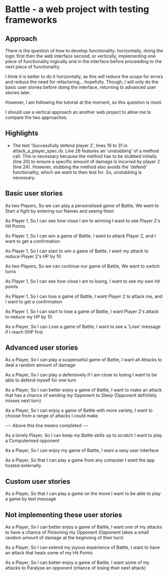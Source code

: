 # Battle - a web project with testing frameworks

## Approach

There is the question of how to develop functionality: horizontally, doing the logic first then the web interface second; or vertically, implementing one piece of functionality logically and in the interface before proceeding to the next piece of functionality.

I think it is better to do it horizontally, as this will reduce the scope for errors and reduce the need for refactoring... hopefully. Though, I will only do the basic user stories before doing the interface, returning to advanced user stories later.

However, I am following the tutorial at the moment, so this question is moot.

I should use a vertical approach an another web project to allow me to compare the two approaches.

## Highlights

- The test 'Successfully defend player 2', lines 19 to 31 in attack_a_player_spec.rb. Line 26 features an 'unstubbing' of a method call. This is necessary because the method has to be stubbed initially (line 20) to ensure a specific amount of damage is incurred by player 2 (line 24). However, stubbing the method also avoids the 'defend' functionality, which we want to then test for. So, unstubbing is necessary.

## Basic user stories

As two Players,
So we can play a personalised game of Battle,
We want to Start a fight by entering our Names and seeing them

As Player 1,
So I can see how close I am to winning
I want to see Player 2's Hit Points

As Player 1,
So I can win a game of Battle,
I want to attack Player 2, and I want to get a confirmation

As Player 1,
So I can start to win a game of Battle,
I want my attack to reduce Player 2's HP by 10

As two Players,
So we can continue our game of Battle,
We want to switch turns

As Player 1,
So I can see how close I am to losing,
I want to see my own hit points

As Player 1,
So I can lose a game of Battle,
I want Player 2 to attack me, and I want to get a confirmation

As Player 1,
So I can start to lose a game of Battle,
I want Player 2's attack to reduce my HP by 10

As a Player,
So I can Lose a game of Battle,
I want to see a 'Lose' message if I reach 0HP first

## Advanced user stories

As a Player,
So I can play a suspenseful game of Battle,
I want all Attacks to deal a random amount of damage

As a Player,
So I can play a defensively if I am close to losing
I want to be able to defend myself for one turn

As a Player,
So I can better enjoy a game of Battle,
I want to make an attack that has a chance of sending my Opponent to Sleep (Opponent definitely misses next turn)

As a Player,
So I can enjoy a game of Battle with more variety,
I want to choose from a range of attacks I could make

--- Above this line means completed ---


As a lonely Player,
So I can keep my Battle skills up to scratch
I want to play a Computerised opponent

As a Player,
So I can enjoy my game of Battle,
I want a sexy user interface

As a Player,
So that I can play a game from any computer
I want the app hosted externally

## Custom user stories

As a Player,
So that I can play a game on the move
I want to be able to play a game by text message

## Not implementing these user stories

As a Player,
So I can better enjoy a game of Battle,
I want one of my attacks to have a chance of Poisoning my Opponent (Opponent takes a small random amount of damage at the beginning of their turn)

As a Player,
So I can extend my joyous experience of Battle,
I want to have an attack that heals some of my Hit Points


As a Player,
So I can better enjoy a game of Battle,
I want some of my attacks to Paralyse an opponent (chance of losing their next attack)
